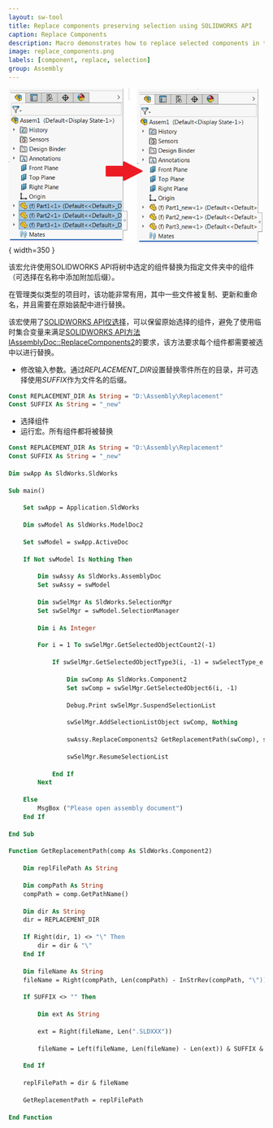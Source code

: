 ```yaml
---
layout: sw-tool
title: Replace components preserving selection using SOLIDWORKS API
caption: Replace Components
description: Macro demonstrates how to replace selected components in the batch preserving original selections using SOLIDWORKS API
image: replace_components.png
labels: [component, replace, selection]
group: Assembly
---
```

![在树中替换的组件](replace_components.png){ width=350 }

该宏允许使用SOLIDWORKS API将树中选定的组件替换为指定文件夹中的组件（可选择在名称中添加附加后缀）。

在管理类似类型的项目时，该功能非常有用，其中一些文件被复制、更新和重命名，并且需要在原始装配中进行替换。

该宏使用了[SOLIDWORKS API仅选择](solidworks-api/document/selection/api-only-selection/)，可以保留原始选择的组件，避免了使用临时集合变量来满足[SOLIDWORKS API方法IAssemblyDoc::ReplaceComponents2](https://help.solidworks.com/2017/english/api/sldworksapi/solidworks.interop.sldworks~solidworks.interop.sldworks.iassemblydoc~replacecomponents2.html)的要求，该方法要求每个组件都需要被选中以进行替换。

* 修改输入参数。通过*REPLACEMENT_DIR*设置替换零件所在的目录，并可选择使用*SUFFIX*作为文件名的后缀。

~~~ vb
Const REPLACEMENT_DIR As String = "D:\Assembly\Replacement"
Const SUFFIX As String = "_new"
~~~

* 选择组件
* 运行宏。所有组件都将被替换

~~~ vb
Const REPLACEMENT_DIR As String = "D:\Assembly\Replacement"
Const SUFFIX As String = "_new"

Dim swApp As SldWorks.SldWorks

Sub main()

    Set swApp = Application.SldWorks
    
    Dim swModel As SldWorks.ModelDoc2
    
    Set swModel = swApp.ActiveDoc
    
    If Not swModel Is Nothing Then
        
        Dim swAssy As SldWorks.AssemblyDoc
        Set swAssy = swModel
        
        Dim swSelMgr As SldWorks.SelectionMgr
        Set swSelMgr = swModel.SelectionManager
        
        Dim i As Integer
        
        For i = 1 To swSelMgr.GetSelectedObjectCount2(-1)
            
            If swSelMgr.GetSelectedObjectType3(i, -1) = swSelectType_e.swSelCOMPONENTS Then
                
                Dim swComp As SldWorks.Component2
                Set swComp = swSelMgr.GetSelectedObject6(i, -1)
                
                Debug.Print swSelMgr.SuspendSelectionList
                
                swSelMgr.AddSelectionListObject swComp, Nothing
                
                swAssy.ReplaceComponents2 GetReplacementPath(swComp), swComp.ReferencedConfiguration, False, swReplaceComponentsConfiguration_e.swReplaceComponentsConfiguration_MatchName, True
                    
                swSelMgr.ResumeSelectionList
                
            End If
        Next
        
    Else
        MsgBox ("Please open assembly document")
    End If
    
End Sub

Function GetReplacementPath(comp As SldWorks.Component2)
    
    Dim replFilePath As String
    
    Dim compPath As String
    compPath = comp.GetPathName()
                
    Dim dir As String
    dir = REPLACEMENT_DIR
    
    If Right(dir, 1) <> "\" Then
        dir = dir & "\"
    End If
    
    Dim fileName As String
    fileName = Right(compPath, Len(compPath) - InStrRev(compPath, "\"))
    
    If SUFFIX <> "" Then
        
        Dim ext As String
        
        ext = Right(fileName, Len(".SLDXXX"))
        
        fileName = Left(fileName, Len(fileName) - Len(ext)) & SUFFIX & ext
        
    End If
    
    replFilePath = dir & fileName
                
    GetReplacementPath = replFilePath
    
End Function
~~~

